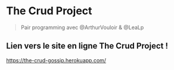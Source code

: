# The Crud Project

> Pair programming avec @ArthurVouloir & @LeaLp

## Lien vers le site en ligne The Crud Project ! 

https://the-crud-gossip.herokuapp.com/
